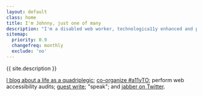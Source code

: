 ```yaml
---
layout: default
class: home
title: I'm Johnny, just one of many
description: "I'm a disabled web worker, technologica11y enhanced and powered by plants!"
sitemap:
  priority: 0.9
  changefreq: monthly
  exclude: 'no'
---
```


<p class="intro">{{ site.description }}</p>

[I blog about a life as a quadriplegic](https://abledaccess.com); [co-organize #a11yTO](http://a11yto.com); perform web accessibility audits; [guest write](http://simplyaccessible.com/article/being-disabled-can-be-lame/); "speak"; and [jabber on Twitter](https://twitter.com/abledaccess).
